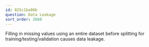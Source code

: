 ```yaml
---
id: 025c1ba06b
question: Data Leakage
sort_order: 2660
---
```


Filling in missing values using an entire dataset before splitting for training/testing/validation causes data leakage.